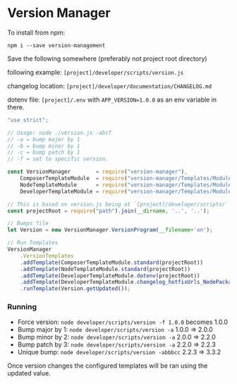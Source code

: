 # Version Manager

To install from npm:
```
npm i --save version-management
```

Save the following somewhere (preferably not project root directory) 

following example: `[project]/developer/scripts/version.js`

changelog location: `[project]/developer/documentation/CHANGELOG.md`

dotenv file: `[project]/.env` with `APP_VERSION=1.0.0` as an env variable in there. 
```javascript
"use strict";

// Usage: node ./version.js -abcf
// -a = bump major by 1
// -b = bump minor by 1
// -c = bump patch by 1
// -f = set to specific version.

const VersionManager        = require("version-manager"),
    ComposerTemplateModule  = require("version-manager/Templates/Modules/PHP/ComposerTemplateModule"),
    NodeTemplateModule      = require("version-manager/Templates/Modules/NodeJS/NodeTemplateModule"),
    DeveloperTemplateModule = require("version-manager/Templates/Modules/DeveloperTemplateModule");

// This is based on version.js being at `[project]/developer/scripts/`
const projectRoot = require("path").join(__dirname, '..', '..'); 

// Bumps file
let Version = new VersionManager.VersionProgram(__filename+'on');

// Run Templates
VersionManager
    .VersionTemplates
    .addTemplate(ComposerTemplateModule.standard(projectRoot))
    .addTemplate(NodeTemplateModule.standard(projectRoot))
    .addTemplate(DeveloperTemplateModule.dotenv(projectRoot))
    .addTemplate(DeveloperTemplateModule.changelog_hotfixUrls_NodePackage(projectRoot, 'developer/documentation/CHANGELOG.md'))
    .runTemplate(Version.getUpdated());
```

### Running

- Force version: `node developer/scripts/version -f 1.0.0` becomes 1.0.0
- Bump major by 1: `node developer/scripts/version -a` 1.0.0 => 2.0.0
- Bump minor by 2: `node developer/scripts/version -a` 2.0.0 => 2.2.0
- Bump patch by 3: `node developer/scripts/version -a` 2.2.0 => 2.2.3
- Unique bump: `node developer/scripts/version -abbbcc` 2.2.3 => 3.3.2

Once version changes the configured templates will be ran using the updated value.